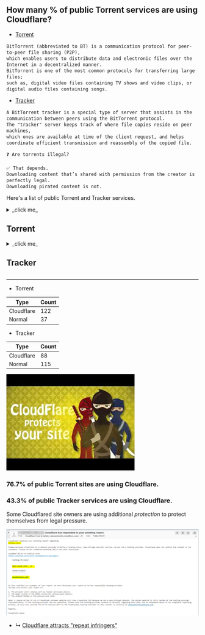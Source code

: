 ## How many % of public Torrent services are using Cloudflare?


- [Torrent](https://en.wikipedia.org/wiki/BitTorrent)
```
BitTorrent (abbreviated to BT) is a communication protocol for peer-to-peer file sharing (P2P), 
which enables users to distribute data and electronic files over the Internet in a decentralized manner.
BitTorrent is one of the most common protocols for transferring large files; 
such as, digital video files containing TV shows and video clips, or digital audio files containing songs.
```

- [Tracker](https://en.wikipedia.org/wiki/BitTorrent_tracker)
```
A BitTorrent tracker is a special type of server that assists in the communication between peers using the BitTorrent protocol.
The "tracker" server keeps track of where file copies reside on peer machines, 
which ones are available at time of the client request, and helps coordinate efficient transmission and reassembly of the copied file.
```

```
❓ Are torrents illegal?

✅ That depends. 
Downloading content that’s shared with permission from the creator is perfectly legal. 
Downloading pirated content is not.
```


Here's a list of public Torrent and Tracker services.


<details>
<summary>_click me_

## Torrent
</summary>

- From
  - [Top 10 Most Popular Torrent Sites of 2020](https://web.archive.org/web/20210427222841/https://torrentfreak.com/top-10-most-popular-torrent-sites-of-2020-200105/)
  - [Top 10 Most Popular Torrent Sites of 2021](https://web.archive.org/web/20210506020609/https://torrentfreak.com/top-torrent-sites-2021-210103/)
  - [24 Best Torrent Sites in April 2021](https://web.archive.org/web/20210413095523/https://troypoint.com/best-torrent-sites/)
  - [the best list of torrent sites](https://web.archive.org/web/20210303164503/https://torrentsites.com/)
- Above sites are 'protected' by Cloudflare.


| Site | Cloudflared |
| --- | --- |
| 01torrent.net | Yes |
| 1337x.to | Yes |
| 2torrentz.net | Yes |
| academictorrents.com | Yes |
| alt-torrent.com | Yes |
| anidex.info | Yes |
| anime-sharing.com | Yes |
| anime-ultime.net | No |
| animebytes.tv | Yes |
| animekaizoku.com | Yes |
| animetorrents.me | Yes |
| animetosho.org | No |
| anirena.com | Yes |
| arenabg.com | No |
| audiobookbay.nl | No |
| baconbits.org | No |
| badasstorrents.com | Yes |
| baibako.tv | No |
| bakabt.me | Yes |
| bibliotik.me | Yes |
| bigfangroup.org | Yes |
| bitnova.info | Yes |
| bitspyder.net | No |
| bittorrent.am | No |
| books-share.com | No |
| bookyards.com | Yes |
| broadcasthe.net | Yes |
| btdig.com | Yes |
| cinemageddon.net | Yes |
| crotorrents.com | Yes |
| cztorrent.net | Yes |
| demonoid.is | Yes |
| dirtytorrents.com | No |
| divxtotal.ch | Yes |
| dodi-repacks.site | Yes |
| ebookee.com | No |
| elite-tracker.net | No |
| elitetorrent.com | Yes |
| ethor.net | Yes |
| ettvtorrents.com | Yes |
| extratorrent.ag | Yes |
| extratorrent.cc | Yes |
| extratorrent.si | Yes |
| extratorrents.it | Yes |
| eztv.re | Yes |
| fast-torrent.ru | Yes |
| feedbooks.com | No |
| filebase.ws | Yes |
| fitgirl-repacks.site | Yes |
| freebookspot.club | No |
| freetechbooks.com | No |
| gazellegames.net | No |
| ggbases.com | Yes |
| glodls.to | Yes |
| gtdb.to | Yes |
| gutenberg.org | No |
| hd-space.org | Yes |
| hd4fans.org | Yes |
| hdarea.co | Yes |
| hdbits.org | No |
| hdreactor.club | No |
| horriblesubs.info | Yes |
| ibit.to | Yes |
| idope.se | Yes |
| igg-games.com | Yes |
| ilcorsaronero.link | Yes |
| immortalseed.me | No |
| iptorrents.com | Yes |
| iptorrents.me | Yes |
| isohunts.to | Yes |
| katcr.to | Yes |
| kickasstorrent.cr | Yes |
| kickasstorrent.link | Yes |
| kickasstorrents.ee | No |
| kickasstorrents.to | Yes |
| kinozal.tv | Yes |
| libgen.is | No |
| limetorrents.cc | Yes |
| limetorrents.co | Yes |
| limetorrents.com | Yes |
| limetorrents.cyou | Yes |
| limetorrents.info | Yes |
| limetorrents.net | Yes |
| limetorrents.zone | Yes |
| linkomanija.net | No |
| m-team.cc | Yes |
| magnetdl.com | Yes |
| manybooks.net | Yes |
| masters-tb.com | Yes |
| mejortorrento.com | Yes |
| mma-torrents.com | No |
| monova.org | Yes |
| montorrent.com | Yes |
| myanonamouse.net | No |
| nyaa.si | No |
| otorrents.com | No |
| p2pbg.com | No |
| partis.si | Yes |
| passthepopcorn.me | Yes |
| pdfbooksworld.com | No |
| pirateiro.com | Yes |
| planetebook.com | Yes |
| publicdomaintorrents.info | No |
| rarbg.to | No |
| redacted.ch | No |
| riperam.org | No |
| rutracker.org | Yes |
| scenetime.com | Yes |
| seedpeer.eu | Yes |
| seedpeer.me | Yes |
| shanaproject.com | Yes |
| skidrowreloaded.com | Yes |
| skytorrents.to | Yes |
| smashwords.com | No |
| snowfl.com | Yes |
| subsplease.org | Yes |
| t3nnis.tv | No |
| tamilrockers.ws | Yes |
| telechargerjeuxtorrent.com | Yes |
| thepiratebay.org | Yes |
| tokyotosho.info | Yes |
| toorgle.com | Yes |
| torlock2.com | Yes |
| toros.co | Yes |
| torrends.to | Yes |
| torrent9.site | Yes |
| torrentbit.net | Yes |
| torrentdownload.info | Yes |
| torrentdownloads.cc | Yes |
| torrentdownloads.me | Yes |
| torrentfunk.com | Yes |
| torrentgalaxy.to | Yes |
| torrenthound.com | Yes |
| torrenting.com | Yes |
| torrentleech.org | Yes |
| torrentproject.com | Yes |
| torrentproject.se | Yes |
| torrentreactor.net | Yes |
| torrentroom.com | Yes |
| torrents.net | Yes |
| torrentseeker.com | Yes |
| torrentz.eu | Yes |
| torrentz.in | Yes |
| torrentz.me | Yes |
| torrentz.to | Yes |
| torrentz2.eu | Yes |
| torrentz2.is | Yes |
| torrentzeu.org | No |
| totheglory.im | Yes |
| turktorrent.us | Yes |
| tv-vault.me | Yes |
| watchsomuch.com | Yes |
| xspeeds.eu | Yes |
| xtorx.com | No |
| yggtorrent.li | Yes |
| yourbittorrent.com | Yes |
| yts.mx | Yes |
| zooqle.com | Yes |
| zooqlemovies.xyz | Yes |

</details>


<details>
<summary>_click me_

## Tracker
</summary>

| Server | Cloudflared |
| --- | --- |
| 1337.abcvg.info | Yes |
| 3rt.tace.ru | Yes |
| 47.ip-51-68-199.eu | No |
| 5rt.tace.ru | Yes |
| 6ahddutb1ucc3cp.ru | No |
| 6rt.tace.ru | Yes |
| admin.videoenpoche.info | No |
| agusiq-torrents.pl | No |
| anidex.moe | Yes |
| app.icon256.com | Yes |
| aruacfilmes.com.br | No |
| asnet.pw | No |
| atrack.pow7.com | Yes |
| bclearning.top | No |
| bioquantum.co.za | No |
| blokas.io | No |
| bobbialbano.com | No |
| bt.100.pet | No |
| bt.firebit.org | Yes |
| bt.nfshost.com | No |
| bt.okmp3.ru | Yes |
| bt1.archive.org | Yes |
| bt2.54new.com | No |
| bt2.archive.org | Yes |
| bubu.mapfactor.com | No |
| camera.lei001.com | No |
| cdn-1.gamecoast.org | Yes |
| cdn-2.gamecoast.org | Yes |
| code2chicken.nl | No |
| concen.org | No |
| cutiegirl.ru | No |
| daveking.com | No |
| discord.heihachi.pw | Yes |
| drumkitx.com | No |
| edu.uifr.ru | No |
| engplus.ru | No |
| exodus.desync.com | No |
| explodie.org | No |
| fe.dealclub.de | No |
| filetracker.xyz | No |
| free-tracker.zooki.xyz | Yes |
| free.publictracker.xyz | Yes |
| fxtt.ru | No |
| gwp2-v19.rinet.ru | No |
| h4.trakx.nibba.trade | No |
| inferno.demonoid.is | Yes |
| ipv4.tracker.harry.lu | Yes |
| ipv6.tracker.zerobytes.xyz | Yes |
| johnrosen1.com | Yes |
| line-net.ru | No |
| ln.mtahost.co | No |
| mail.realliferpg.de | Yes |
| mail2.zelenaya.net | No |
| mgtracker.org | No |
| movies.zsw.ca | No |
| mts.tvbit.co | No |
| nagios.tks.sumy.ua | No |
| newtoncity.org | No |
| ns3107607.ip-54-36-126.eu | No |
| ns349743.ip-91-121-106.eu | No |
| ns389251.ovh.net | No |
| open.acgnxtracker.com | Yes |
| open.acgtracker.com | Yes |
| open.kickasstracker.com | No |
| open.lolicon.eu | Yes |
| open.publictracker.xyz | Yes |
| open.stealth.si | No |
| openbittorrent.com | No |
| opentor.org | No |
| opentracker.i2p.rocks | No |
| p4p.arenabg.com | No |
| peerfect.org | No |
| pow7.com | Yes |
| pt.lax.mx | Yes |
| public-tracker.zooki.xyz | Yes |
| public.publictracker.xyz | Yes |
| public.tracker.vraphim.com | No |
| retracker.bashtel.ru | No |
| retracker.gorcomnet.ru | No |
| retracker.krs-ix.ru | No |
| retracker.lanta-net.ru | No |
| retracker.mgts.by | No |
| retracker.netbynet.ru | No |
| retracker.nts.su | No |
| retracker.sevstar.net | No |
| retracker.spark-rostov.ru | No |
| retracker.telecom.by | No |
| rt.tace.ru | Yes |
| share.camoe.cn | No |
| storage.groupees.com | Yes |
| t.acg.rip | No |
| t.nyaatracker.com | Yes |
| t.overflow.biz | No |
| t1.leech.ie | Yes |
| t2.leech.ie | Yes |
| t3.leech.ie | Yes |
| thetracker.org | Yes |
| torrentclub.online | No |
| torrentclub.tech | No |
| torrentsmd.eu | Yes |
| torrenttracker.nwc.acsalaska.net | No |
| tr.bangumi.moe | Yes |
| tr.cili001.com | No |
| tr.kxmp.cf | No |
| tr.ready4.icu | Yes |
| tr2.ysagin.top | Yes |
| tracker-cdn.moeking.me | Yes |
| tracker-de.ololosh.space | Yes |
| tracker-udp.gbitt.info | Yes |
| tracker.0x.tf | Yes |
| tracker.aletorrenty.pl | No |
| tracker.altrosky.nl | No |
| tracker.army | No |
| tracker.beeimg.com | Yes |
| tracker.bittor.pw | No |
| tracker.bittorrent.am | No |
| tracker.blacksparrowmedia.net | No |
| tracker.bt-hash.com | No |
| tracker.bt4g.com | Yes |
| tracker.ccp.ovh | Yes |
| tracker.city9x.com | No |
| tracker.coalition.space | Yes |
| tracker.coppersurfer.tk | No |
| tracker.darmowy-torrent.pl | No |
| tracker.devil-torrents.pl | No |
| tracker.dler.org | Yes |
| tracker.eddie4.nl | No |
| tracker.edoardocolombo.eu | Yes |
| tracker.electro-torrent.pl | No |
| tracker.ex.ua | No |
| tracker.fastdownload.xyz | Yes |
| tracker.filemail.com | No |
| tracker.files.fm | Yes |
| tracker.foreverpirates.co | Yes |
| tracker.gbitt.info | Yes |
| tracker.grepler.com | Yes |
| tracker.hama3.net | Yes |
| tracker.imgoingto.icu | Yes |
| tracker.internetwarriors.net | No |
| tracker.iriseden.eu | No |
| tracker.iriseden.fr | No |
| tracker.kali.org | No |
| tracker.kuroy.me | Yes |
| tracker.leechers-paradise.org | No |
| tracker.lelux.fi | No |
| tracker.lilithraws.cf | Yes |
| tracker.loadbt.com | Yes |
| tracker.mg64.net | No |
| tracker.moeking.me | Yes |
| tracker.monitorit4.me | No |
| tracker.moxing.party | Yes |
| tracker.nanoha.org | Yes |
| tracker.nighthawk.pw | Yes |
| tracker.nitrix.me | Yes |
| tracker.noobsubs.net | Yes |
| tracker.nrx.me | No |
| tracker.ololosh.space | Yes |
| tracker.openbittorrent.com | No |
| tracker.opentrackr.org | No |
| tracker.parrotsec.org | Yes |
| tracker.renfei.net | Yes |
| tracker.shkinev.me | No |
| tracker.sigterm.xyz | No |
| tracker.sktorrent.net | No |
| tracker.skyts.net | No |
| tracker.sloppyta.co | No |
| tracker.swateam.org.uk | No |
| tracker.tamersunion.org | Yes |
| tracker.tfile.co | No |
| tracker.theoks.net | Yes |
| tracker.tiny-vps.com | No |
| tracker.tvunderground.org.ru | Yes |
| tracker.uw0.xyz | Yes |
| tracker.v6speed.org | No |
| tracker.vraphim.com | No |
| tracker.yoshi210.com | No |
| tracker.zemoj.com | Yes |
| tracker.zerobytes.xyz | Yes |
| tracker0.ufibox.com | Yes |
| tracker1.bt.moack.co.kr | No |
| tracker1.wasabii.com.tw | No |
| tracker2.christianbro.pw | No |
| tracker2.dler.org | Yes |
| tracker2.indowebster.com | Yes |
| tracker2.itzmx.com | Yes |
| tracker2.wasabii.com.tw | No |
| tracker4.itzmx.com | Yes |
| trakx.herokuapp.com | No |
| trk.publictracker.xyz | Yes |
| tsundere.pw | Yes |
| u.wwwww.wtf | Yes |
| udp-tracker.shittyurl.org | Yes |
| us-tracker.publictracker.xyz | Yes |
| valakas.rollo.dnsabr.com | No |
| vibe.community | Yes |
| vibe.sleepyinternetfun.xyz | Yes |
| vpn.flying-datacenter.de | No |
| vps02.net.orel.ru | No |
| w.wwwww.wtf | Yes |
| wassermann.online | No |
| www.loushao.net | No |
| www.wareztorrent.com | No |
| zephir.monocul.us | No |

</details>


-----


- Torrent

| Type | Count |
| --- | --- | 
| Cloudflare | 122 |
| Normal | 37 |


- Tracker

| Type | Count |
| --- | --- | 
| Cloudflare | 88 |
| Normal | 115 |


![](../image/warez.jpg)


### 76.7% of public Torrent sites are using Cloudflare.
### 43.3% of public Tracker services are using Cloudflare.


Some Cloudflared site owners are using additional _protection_ to protect themselves from legal pressure.

![](../image/cloudflare_with_ddosguard.jpg)


- ↳ [Cloudflare attracts "repeat infringers"](repeat_infringers_love_cloudflare.md)
